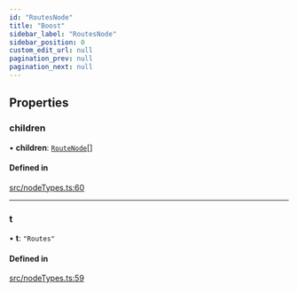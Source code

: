 ```yaml
---
id: "RoutesNode"
title: "Boost"
sidebar_label: "RoutesNode"
sidebar_position: 0
custom_edit_url: null
pagination_prev: null
pagination_next: null
---
```


## Properties

### children

• **children**: [`RouteNode`](../modules.md#routenode)[]

#### Defined in

[src/nodeTypes.ts:60](https://github.com/yolmio/boost/blob/5cada48/src/nodeTypes.ts#L60)

___

### t

• **t**: ``"Routes"``

#### Defined in

[src/nodeTypes.ts:59](https://github.com/yolmio/boost/blob/5cada48/src/nodeTypes.ts#L59)

